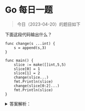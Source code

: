 # Go 每日一题

> 今日（2023-04-20）的题目如下

下面这段代码输出什么？

```golang
func change(s ...int) {
	s = append(s,3)
}

func main() {
	slice := make([]int,5,5)
	slice[0] = 1
	slice[1] = 2
	change(slice...)
	fmt.Println(slice)
	change(slice[0:2]...)
	fmt.Println(slice)
}
```

<details>
<summary>答案解析：</summary>
<div>

参考答案及解析：

```
[1 2 0 0 0]
[1 2 3 0 0]
```

知识点：可变函数、append()操作。

Go 提供的语法糖`...`，可以将 slice 传进可变函数，不会创建新的切片。第一次调用 change() 时，append() 操作使切片底层数组发生了扩容，原 slice 的底层数组不会改变； 第二次调用 change() 函数时，使用了操作符`[i,j]`获得一个新的切片，假定为 slice1，
它的底层数组和原切片底层数组是重合的，不过 slice1 的长度、容量分别是 2、5，所以在 change() 函数中对 slice1 底层数组的修改会影响到原切片。

---

### 8 楼

切片作为参数进行传递，如果函数内放生扩容，那么会产生新的切片。已经不再是原来的那个切片

### 9 楼

> 8 楼

所以第二种也是如此，只不过他也改变了原生切片的值

### 12 楼

理解了，底层数组是底层数组，切片只是个片段

### 22 楼

```golang
func main() {

    s := make([]int, 4, 5)
    s[0] = 1
    s[1] = 2

    change(s...)
    fmt.Println(s)
    fmt.Printf("len: %d  cap: %d pointer: %p\n", len(s), cap(s), s)
    fmt.Println("-------------------------")
    change(s[0:2]...)
    fmt.Println(s)
    fmt.Printf("len: %d  cap: %d pointer: %p\n", len(s), cap(s), s)

}


func change(s ...int) {
    fmt.Printf("len: %d  cap: %d pointer: %p\n", len(s), cap(s), s)
    s = append(s, 3)
    fmt.Printf("len: %d  cap: %d pointer: %p\n", len(s), cap(s), s)
}
```

输出：

```
len: 4  cap: 5 pointer: 0xc000012390
len: 5  cap: 5 pointer: 0xc000012390
[1 2 0 0]
len: 4  cap: 5 pointer: 0xc000012390
-------------------------
len: 2  cap: 5 pointer: 0xc000012390
len: 3  cap: 5 pointer: 0xc000012390
[1 2 3 0]
len: 4  cap: 5 pointer: 0xc000012390
```

?!?!

### 24 楼

func change(s ...int) { s = append(s,3) }

func main() { slice := make([]int,5,5) slice[0] = 1 slice[1] = 2 change(slice...) fmt.Println(slice) change(slice[0:2]...) fmt.Println(slice) } 切片底层数组 第一次调用 change() 时，append() 操作使切片底层数组发生了扩容，原 slice 的底层数组不会改变； 第二次调用 change() 函数时，使用了操作符[i,j]获得一个新的切片，假定为 slice1， 它的底层数组和原切片底层数组是重合的，不过 slice1 的长度、容量分别是 2、5，所以在 change() 函数中对 slice1 底层数组的修改会影响到原切片。

### 30 楼

> 22 楼

```golang
func main() {

    s := make([]int, 4, 5)
    s[0] = 1
    s[1] = 2

    change(s...)
    fmt.Println(s)
    fmt.Printf("len: %d  cap: %d pointer: %p\n", len(s), cap(s), &s)
    fmt.Println("-------------------------")
    change(s[0:2]...)
    fmt.Println(s)
    fmt.Printf("len: %d  cap: %d pointer: %p\n", len(s), cap(s), &s)

}

func change(s ...int) {
    fmt.Printf("len: %d  cap: %d pointer: %p\n", len(s), cap(s), &s)
    fmt.Println(s)
    s = append(s, 3)
    fmt.Println(s)
    fmt.Printf("len: %d  cap: %d pointer: %p\n", len(s), cap(s), &s)
}
```

输出

```
len: 4  cap: 5 pointer: 0xc000010048
[1 2 0 0]
[1 2 0 0 3]
len: 5  cap: 5 pointer: 0xc000010048
[1 2 0 0]
len: 4  cap: 5 pointer: 0xc000010030
-------------------------
len: 2  cap: 5 pointer: 0xc0000100a8
[1 2]
[1 2 3]
len: 3  cap: 5 pointer: 0xc0000100a8
[1 2 3 0]
len: 4  cap: 5 pointer: 0xc000010030
```

参考地址：[https://segmentfault.com/a/1190000042430248](https://segmentfault.com/a/1190000042430248)

</div>
</details>
